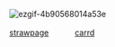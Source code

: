  ![ezgif-4b90568014a53e](https://github.com/user-attachments/assets/87249beb-6e5d-44b7-ac66-da178b9c048e)

 [strawpage](https://thngyus.straw.page) ㅤㅤㅤ [carrd](https://rjwonn.carrd.co)
